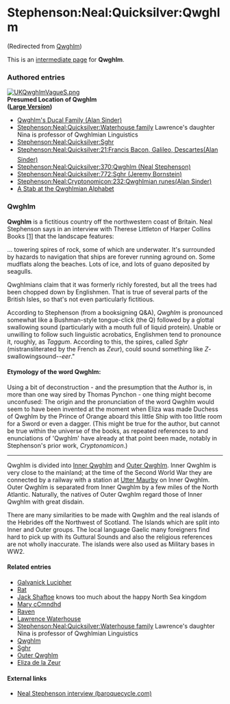 
# Stephenson:Neal:Quicksilver:Qwghlm

(Redirected from [Qwghlm](/qwghlm))

This is an [intermediate page](/metaweb-intermediate-page) for 
**Qwghlm**.


### Authored entries


[![UKQwghlmVagueS.png](/web/20060725222517im_/http://www.metaweb.com/wiki/upload/7/79/UKQwghlmVagueS.png)](ukqwghlmvagues-png)  
**Presumed Location of Qwghlm  
([Large Version](/image-ukqwghlmvaguel-png))**
* [Qwghlm's Ducal Family (Alan Sinder)](/qwghlm-s-ducal-family-alan-sinder)
* [Stephenson:Neal:Quicksilver:Waterhouse family](/stephenson-neal-quicksilver-waterhouse-family) Lawrence's daughter Nina is professor of Qwghlmian Linguistics
* [Stephenson:Neal:Quicksilver:Sghr](/stephenson-neal-quicksilver-sghr)
* [Stephenson:Neal:Quicksilver:21:Francis Bacon, Galileo, Descartes(Alan Sinder)](/stephenson-neal-quicksilver-21-francis-bacon-galileo-descartes-alan-sinder)
* [Stephenson:Neal:Quicksilver:370:Qwghlm (Neal Stephenson)](/stephenson-neal-quicksilver-370-qwghlm-neal-stephenson)
* [Stephenson:Neal:Quicksilver:772:Sghr (Jeremy Bornstein)](/stephenson-neal-quicksilver-772-sghr-jeremy-bornstein)
* [Stephenson:Neal:Cryptonomicon:232:Qwghlmian runes(Alan Sinder)](/stephenson-neal-cryptonomicon-232-qwghlmian-runes-alan-sinder)
* [A Stab at the Qwghlmian Alphabet](/image-qwghlmianrunes2s-png)


### Qwghlm


**Qwghlm** is a fictitious country off the northwestern coast of Britain. Neal Stephenson says in an interview with Therese Littleton of Harper Collins Books [[1]](/http-www-baroquecycle-com-interview-htm) that the landscape features:

... towering spires of rock, some of which are underwater. It's surrounded by hazards to navigation that ships are forever running aground on. Some mudflats along the beaches. Lots of ice, and lots of guano deposited by seagulls.

Qwghlmians claim that it was formerly richly forested, but all the trees had been chopped down by Englishmen. That is true of several parts of the British Isles, so that's not even particularly fictitious.

According to Stephenson (from a booksigning Q&A), *Qwghlm* is pronounced somewhat like a Bushman-style tongue-click (the Q) followed by a glottal swallowing sound (particularly with a mouth full of liquid protein). Unable or unwilling to follow such linguistic acrobatics, Englishmen tend to pronounce it, roughly, as *Taggum*. According to this, the spires, called *Sghr* (mistransliterated by the French as *Zeur*), could sound something like *Z*-swallowingsound--*eer*."
#### Etymology of the word Qwghlm:


Using a bit of deconstruction - and the presumption that the Author is, in more than one way sired by Thomas Pynchon - one thing might become unconfused: The origin and the pronunciation of the word Qwghlm would seem to have been invented at the moment when Eliza was made Duchess of Qwghlm by the Prince of Orange aboard this little Ship with too little room for a Sword or even a dagger. (This might be true for the author, but cannot be true within the universe of the books, as repeated references to and enunciations of 'Qwghlm' have already at that point been made, notably in Stephenson's prior work, *Cryptonomicon*.)


---


Qwghlm is divided into [Inner Qwghlm](/inner-qwghlm) and [Outer Qwghlm](/outer-qwghlm). Inner Qwghlm is very close to the mainland; at the time of the Second World War they are connected by a railway with a station at [Utter Maurby](/utter-maurby) on Inner Qwghlm. Outer Qwghlm is separated from Inner Qwghlm by a few miles of the North Atlantic. Naturally, the natives of Outer Qwghlm regard those of Inner Qwghlm with great disdain.

There are many similarities to be made with Qwghlm and the real islands of the Hebrides off the Northwest of Scotland. The Islands which are split into Inner and Outer groups. The local language Gaelic many foreigners find hard to pick up with its Guttural Sounds and also the religious references are not wholly inaccurate. The islands were also used as Military bases in WW2.

#### Related entries


* [Galvanick Lucipher](/galvanick-lucipher)
* [Rat](/rat)
* [Jack Shaftoe](/jack-shaftoe) knows too much about the happy North Sea kingdom
* [Mary cCmndhd](/mary-ccmndhd)
* [Raven](/raven)
* [Lawrence Waterhouse](/lawrence-waterhouse)
* [Stephenson:Neal:Quicksilver:Waterhouse family](/stephenson-neal-quicksilver-waterhouse-family) Lawrence's daughter Nina is professor of Qwghlmian Linguistics
* [Qwghlm](/stephenson-neal-quicksilver-qwghlm)
* [Sghr](/stephenson-neal-quicksilver-sghr)
* [Outer Qwghlm](/outer-qwghlm)
* [Eliza de la Zeur](/eliza-de-la-zeur)


#### External links


* [Neal Stephenson interview (baroquecycle.com)](/http-www-baroquecycle-com-interview-htm)
